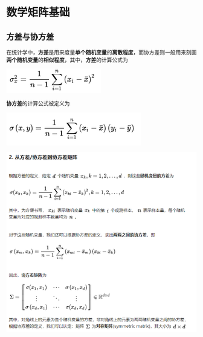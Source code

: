 # 数学矩阵基础

## 方差与协方差

在统计学中，**方差**是用来度量**单个随机变量**的**离散程度**，而协方差则一般用来刻画**两个随机变量**的**相似程度**，其中，**方差**的计算公式为

![image-20201130164548801](img/image-20201130164548801.png)

**协方差**的计算公式被定义为

![image-20201130164626441](img/image-20201130164626441.png)

![image-20201130164849479](img/image-20201130164849479.png)